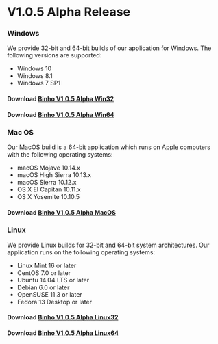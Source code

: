 # V1.0.5 Alpha Release

### Windows

We provide 32-bit and 64-bit builds of our application for Windows. The following versions are supported:

* Windows 10
* Windows 8.1
* Windows 7 SP1

#### Download [Binho V1.0.5 Alpha Win32](https://cdn.binho.io/sw/missioncontrol/1.0.5/win32/Setupbinho-32bit.exe)

#### Download [Binho V1.0.5 Alpha Win64](https://cdn.binho.io/sw/missioncontrol/1.0.5/win64/Setupbinho-64bit.exe)

### Mac OS

Our MacOS build is a 64-bit application which runs on Apple computers with the following operating systems:

* macOS Mojave 10.14.x
* macOS High Sierra 10.13.x
* macOS Sierra 10.12.x
* OS X El Capitan 10.11.x
* OS X Yosemite 10.10.5

#### Download [Binho V1.0.5 Alpha MacOS](https://cdn.binho.io/sw/missioncontrol/1.0.5/macos/binho_MacOS64_v1.0.5.zip)

### Linux

We provide Linux builds for 32-bit and 64-bit system architectures. Our application runs on the following operating systems:

* Linux Mint 16 or later
* CentOS 7.0 or later
* Ubuntu 14.04 LTS or later
* Debian 6.0 or later
* OpenSUSE 11.3 or later
* Fedora 13 Desktop or later

#### Download [Binho V1.0.5 Alpha Linux32](https://cdn.binho.io/sw/missioncontrol/1.0.5/linux32/binho_Linux32_v1.0.5.zip)

#### Download [Binho V1.0.5 Alpha Linux64](https://cdn.binho.io/sw/binho-gui/1.0.5/linux64/binho_Linux64_v1.0.5.zip)

